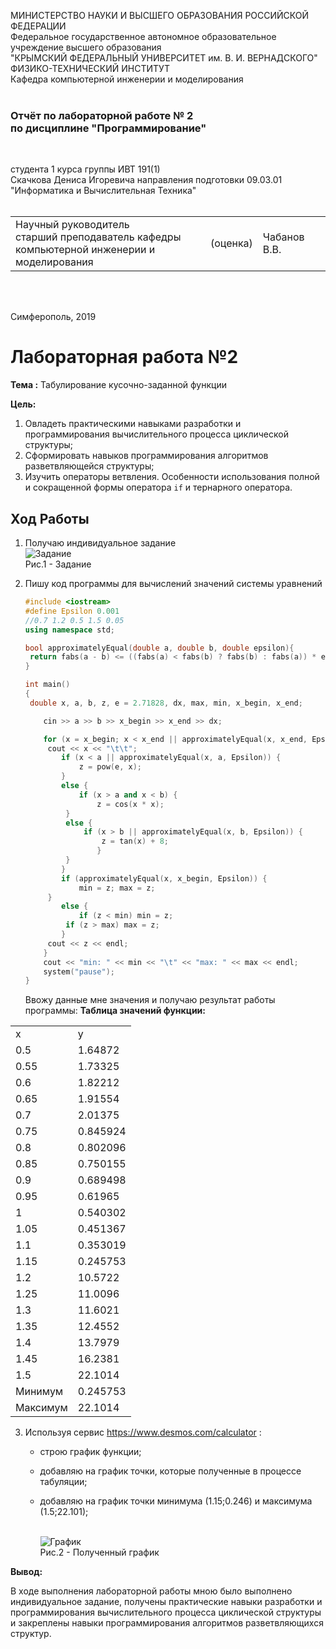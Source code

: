 МИНИСТЕРСТВО НАУКИ  И ВЫСШЕГО ОБРАЗОВАНИЯ РОССИЙСКОЙ ФЕДЕРАЦИИ  
Федеральное государственное автономное образовательное учреждение высшего образования  
"КРЫМСКИЙ ФЕДЕРАЛЬНЫЙ УНИВЕРСИТЕТ им. В. И. ВЕРНАДСКОГО"  
ФИЗИКО-ТЕХНИЧЕСКИЙ ИНСТИТУТ  
Кафедра компьютерной инженерии и моделирования
<br/><br/>

### Отчёт по лабораторной работе № 2<br/> по дисциплине "Программирование"
<br/>

студента 1 курса группы ИВТ 191(1)  
Скачкова Дениса Игоревича
направления подготовки 09.03.01 "Информатика и Вычислительная Техника"  
<br/>

<table>
<tr><td>Научный руководитель<br/> старший преподаватель кафедры<br/> компьютерной инженерии и моделирования</td>
<td>(оценка)</td>
<td>Чабанов В.В.</td>
</tr>
</table>
<br/><br/>

Симферополь, 2019



# Лабораторная работа №2

**Тема :** Табулирование кусочно-заданной функции

**Цель:** 

1. Овладеть практическими навыками разработки и программирования вычислительного процесса циклической структуры;
2. Сформировать навыков программирования алгоритмов разветвляющейся структуры;
3. Изучить операторы ветвления. Особенности использования полной и сокращенной формы оператора `if` и тернарного оператора.

## **Ход Работы**

1. Получаю индивидуальное задание
   </br>![Задание](https://github.com/JustForUniversity/Programming-Lab/blob/master/lr%232/Screenshots/todo.PNG "Рис.1 - Задание")
   </br>Рис.1 - Задание

2. Пишу код программы для вычислений значений системы уравнений

   ```c++
   #include <iostream>
   #define Epsilon 0.001
   //0.7 1.2 0.5 1.5 0.05
   using namespace std;

   bool approximatelyEqual(double a, double b, double epsilon){
   	return fabs(a - b) <= ((fabs(a) < fabs(b) ? fabs(b) : fabs(a)) * epsilon);
   }

   int main()
   {
   	double x, a, b, z, e = 2.71828, dx, max, min, x_begin, x_end;

	   cin >> a >> b >> x_begin >> x_end >> dx;

	   for (x = x_begin; x < x_end || approximatelyEqual(x, x_end, Epsilon); x += dx) {
	   	cout << x << "\t\t";
		   if (x < a || approximatelyEqual(x, a, Epsilon)) {
			   z = pow(e, x);
		   }
		   else {
			   if (x > a and x < b) {
				   z = cos(x * x);
   			}
	   		else {
		   		if (x > b || approximatelyEqual(x, b, Epsilon)) {
			   		z = tan(x) + 8;
				   }
		   	}
		   }
		   if (approximatelyEqual(x, x_begin, Epsilon)) {
			   min = z; max = z;
	   	}
		   else {
			   if (z < min) min = z;
		   	if (z > max) max = z;
		   }
	   	cout << z << endl;
	   }
	   cout << "min: " << min << "\t" << "max: " << max << endl;
	   system("pause");
   }
   ```

   Ввожу данные мне значения и получаю результат работы программы:
**Таблица значений функции:**

<table>
<tr><td> x </td><td> y </td></tr>
<tr><td>0.5</td><td>1.64872</td></tr>
<tr><td>0.55</td><td>1.73325</td></tr>
<tr><td>0.6</td><td>1.82212</td></tr>
<tr><td>0.65</td><td>1.91554</td></tr>
<tr><td>0.7</td><td>2.01375</td></tr>
<tr><td>0.75</td><td>0.845924</td></tr>
<tr><td>0.8</td><td>0.802096</td></tr>
<tr><td>0.85</td><td>0.750155</td></tr>
<tr><td>0.9</td><td>0.689498</td></tr>
<tr><td>0.95</td><td>0.61965</td></tr>
<tr><td>1</td><td>0.540302</td></tr>
<tr><td>1.05</td><td>0.451367</td></tr>
<tr><td>1.1</td><td>0.353019</td></tr>
<tr><td>1.15</td><td>0.245753</td></tr>
<tr><td>1.2</td><td>10.5722</td></tr>
<tr><td>1.25</td><td>11.0096</td></tr>
<tr><td>1.3</td><td>11.6021</td></tr>
<tr><td>1.35</td><td>12.4552</td></tr>
<tr><td>1.4</td><td>13.7979</td></tr>
<tr><td>1.45</td><td>16.2381</td></tr>
<tr><td>1.5</td><td>22.1014</td></tr>
<tr><td>Минимум</td><td>0.245753</td></tr>
<tr><td>Максимум</td><td>22.1014</td></tr>
</table>


3. Используя сервис https://www.desmos.com/calculator :

   - строю график функции;

   - добавляю на график точки, которые полученные в процессе табуляции;

   - добавляю на график точки минимума (1.15;0.246) и максимума (1.5;22.101);

     </br>![График](https://github.com/JustForUniversity/Programming-Lab/blob/master/lr%232/Screenshots/graphic.PNG "Рис.2 - Полученный график")
     </br>Рис.2 - Полученный график

 **Вывод:**
     
   В ходе выполнения лабораторной работы мною было выполнено индивидуальное задание, получены практические навыки разработки и программирования вычислительного процесса циклической структуры и закреплены навыки программирования алгоритмов разветвляющихся структур.
